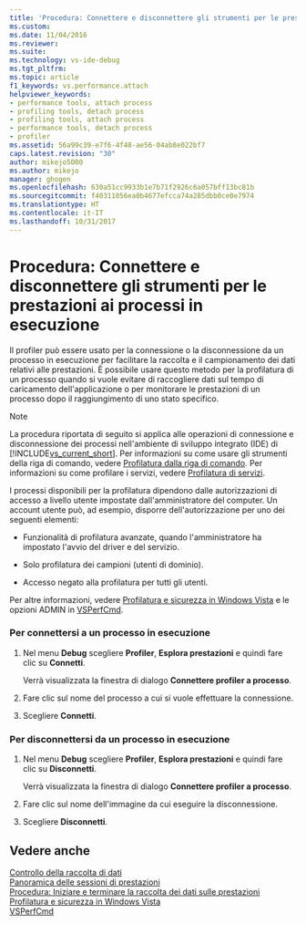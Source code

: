 ```yaml
---
title: 'Procedura: Connettere e disconnettere gli strumenti per le prestazioni ai processi in esecuzione | Microsoft Docs'
ms.custom: 
ms.date: 11/04/2016
ms.reviewer: 
ms.suite: 
ms.technology: vs-ide-debug
ms.tgt_pltfrm: 
ms.topic: article
f1_keywords: vs.performance.attach
helpviewer_keywords:
- performance tools, attach process
- profiling tools, detach process
- profiling tools, attach process
- performance tools, detach process
- profiler
ms.assetid: 56a99c39-e7f6-4f48-ae56-04ab8e022bf7
caps.latest.revision: "30"
author: mikejo5000
ms.author: mikejo
manager: ghogen
ms.openlocfilehash: 630a51cc9933b1e7b71f2926c6a057bff13bc81b
ms.sourcegitcommit: f40311056ea0b4677efcca74a285dbb0ce0e7974
ms.translationtype: HT
ms.contentlocale: it-IT
ms.lasthandoff: 10/31/2017
---
```

# <a name="how-to-attach-and-detach-performance-tools-to-running-processes"></a>Procedura: Connettere e disconnettere gli strumenti per le prestazioni ai processi in esecuzione
Il profiler può essere usato per la connessione o la disconnessione da un processo in esecuzione per facilitare la raccolta e il campionamento dei dati relativi alle prestazioni. È possibile usare questo metodo per la profilatura di un processo quando si vuole evitare di raccogliere dati sul tempo di caricamento dell'applicazione o per monitorare le prestazioni di un processo dopo il raggiungimento di uno stato specifico.  
  
> [!NOTE]
>  La procedura riportata di seguito si applica alle operazioni di connessione e disconnessione dei processi nell'ambiente di sviluppo integrato (IDE) di [!INCLUDE[vs_current_short](../code-quality/includes/vs_current_short_md.md)]. Per informazioni su come usare gli strumenti della riga di comando, vedere [Profilatura dalla riga di comando](../profiling/using-the-profiling-tools-from-the-command-line.md). Per informazioni su come profilare i servizi, vedere [Profilatura di servizi](../profiling/command-line-profiling-of-services.md).  
  
 I processi disponibili per la profilatura dipendono dalle autorizzazioni di accesso a livello utente impostate dall'amministratore del computer. Un account utente può, ad esempio, disporre dell'autorizzazione per uno dei seguenti elementi:  
  
-   Funzionalità di profilatura avanzate, quando l'amministratore ha impostato l'avvio del driver e del servizio.  
  
-   Solo profilatura dei campioni (utenti di dominio).  
  
-   Accesso negato alla profilatura per tutti gli utenti.  
  
 Per altre informazioni, vedere [Profilatura e sicurezza in Windows Vista](../profiling/profiling-and-windows-vista-security.md) e le opzioni ADMIN in [VSPerfCmd](../profiling/vsperfcmd.md).  
  
### <a name="to-attach-to-a-running-process"></a>Per connettersi a un processo in esecuzione  
  
1.  Nel menu **Debug** scegliere **Profiler**, **Esplora prestazioni** e quindi fare clic su **Connetti**.    
  
     Verrà visualizzata la finestra di dialogo **Connettere profiler a processo**.  
  
2.  Fare clic sul nome del processo a cui si vuole effettuare la connessione.  
  
3.  Scegliere **Connetti**.  
  
### <a name="to-detach-from-a-running-process"></a>Per disconnettersi da un processo in esecuzione  
  
1.  Nel menu **Debug** scegliere **Profiler**, **Esplora prestazioni** e quindi fare clic su **Disconnetti**. 
  
     Verrà visualizzata la finestra di dialogo **Connettere profiler a processo**.  
  
2.  Fare clic sul nome dell'immagine da cui eseguire la disconnessione.  
  
3.  Scegliere **Disconnetti**.  
  
## <a name="see-also"></a>Vedere anche  
 [Controllo della raccolta di dati](../profiling/controlling-data-collection.md)   
 [Panoramica delle sessioni di prestazioni](../profiling/performance-session-overview.md)   
 [Procedura: Iniziare e terminare la raccolta dei dati sulle prestazioni](../profiling/how-to-start-and-end-performance-data-collection.md)   
 [Profilatura e sicurezza in Windows Vista](../profiling/profiling-and-windows-vista-security.md)   
 [VSPerfCmd](../profiling/vsperfcmd.md)